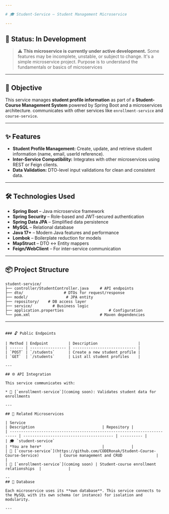 ```yaml
---

# 🎓 Student-Service – Student Management Microservice

---
```


## 🚧 Status: In Development

> ⚠️ **This microservice is currently under active development.**
> Some features may be incomplete, unstable, or subject to change.
> It's a simple microservice project.
> Purpose is to understand the fundamentals or basics of microservices

---

## 🎯 Objective

This service manages **student profile information** as part of a **Student-Course Management System** powered by Spring Boot and a microservices architecture. communicates with other services like `enrollment-service` and `course-service`.

---

## ✨ Features

* **Student Profile Management:** Create, update, and retrieve student information (name, email, userId reference).
* **Inter-Service Compatibility:** Integrates with other microservices using REST or Feign clients.
* **Data Validation:** DTO-level input validations for clean and consistent data.

---

## 🛠️ Technologies Used

* **Spring Boot** – Java microservice framework
* **Spring Security** – Role-based and JWT-secured authentication
* **Spring Data JPA** – Simplified data persistence
* **MySQL** – Relational database
* **Java 17+** – Modern Java features and performance
* **Lombok** – Boilerplate reduction for models
* **MapStruct** – DTO ↔ Entity mappers
* **Feign/WebClient** – For inter-service communication

---

## 📦 Project Structure

```
student-service/
├── controller/StudentController.java     # API endpoints
├── dto/                  # DTOs for request/response
├── model/                 # JPA entity
├── repository/    # DB access layer
├── service/         # Business logic    
├── application.properties                    # Configuration
└── pom.xml                               # Maven dependencies
```

---

```

### 🔓 Public Endpoints

| Method | Endpoint         | Description                  |
| ------ | ---------------- | ---------------------------- |
| `POST` | `/students`      | Create a new student profile |
| `GET`  | `/students`      | List all student profiles    |

---

## 🌐 API Integration

This service communicates with:

* 🔗 [`enrollment-service`](coming soon): Validates student data for enrollments

---

## 🔗 Related Microservices

| Service                                                                   | Description                              | Repository |
| ------------------------------------------------------------------------- | ---------------------------------------- | ---------- |
| 🎓 `student-service`                                                      | *You are here*                           |            |
| 📘 [`course-service`](https://github.com/CODERonak/Student-Course-Course-Service)         | Course management and CRUD               |            |
| 🔗 [`enrollment-service`](coming soon) | Student-course enrollment relationships  |            |

--
## 🧩 Database

Each microservice uses its **own database**. This service connects to the MySQL with its own schema (or instance) for isolation and modularity.

---